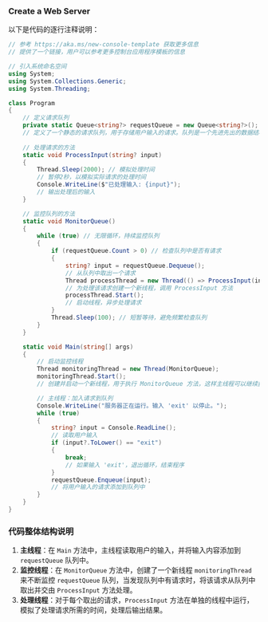 ### Create a Web Server

以下是代码的逐行注释说明：

```csharp
// 参考 https://aka.ms/new-console-template 获取更多信息
// 提供了一个链接，用户可以参考更多控制台应用程序模板的信息

// 引入系统命名空间
using System;
using System.Collections.Generic;
using System.Threading;

class Program
{
    // 定义请求队列
    private static Queue<string?> requestQueue = new Queue<string?>(); 
    // 定义了一个静态的请求队列，用于存储用户输入的请求。队列是一个先进先出的数据结构。
    
    // 处理请求的方法
    static void ProcessInput(string? input)
    {
        Thread.Sleep(2000); // 模拟处理时间
        // 暂停2秒，以模拟实际请求的处理时间
        Console.WriteLine($"已处理输入: {input}");
        // 输出处理后的输入
    }

    // 监控队列的方法
    static void MonitorQueue()
    {
        while (true) // 无限循环，持续监控队列
        {
            if (requestQueue.Count > 0) // 检查队列中是否有请求
            {
                string? input = requestQueue.Dequeue(); 
                // 从队列中取出一个请求
                Thread processThread = new Thread(() => ProcessInput(input));
                // 为处理该请求创建一个新线程，调用 ProcessInput 方法
                processThread.Start();
                // 启动线程，异步处理请求
            }
            Thread.Sleep(100); // 短暂等待，避免频繁检查队列
        }
    }

    static void Main(string[] args)
    {
        // 启动监控线程
        Thread monitoringThread = new Thread(MonitorQueue);
        monitoringThread.Start(); 
        // 创建并启动一个新线程，用于执行 MonitorQueue 方法，这样主线程可以继续执行其他任务

        // 主线程：加入请求到队列
        Console.WriteLine("服务器正在运行。输入 'exit' 以停止。");
        while (true)
        {
            string? input = Console.ReadLine(); 
            // 读取用户输入
            if (input?.ToLower() == "exit") 
            {
                break; 
                // 如果输入 'exit'，退出循环，结束程序
            }
            requestQueue.Enqueue(input); 
            // 将用户输入的请求添加到队列中
        }
    }
}
```

### 代码整体结构说明

1. **主线程**：在 `Main` 方法中，主线程读取用户的输入，并将输入内容添加到 `requestQueue` 队列中。
2. **监控线程**：在 `MonitorQueue` 方法中，创建了一个新线程 `monitoringThread` 来不断监控 `requestQueue` 队列，当发现队列中有请求时，将该请求从队列中取出并交由 `ProcessInput` 方法处理。
3. **处理线程**：对于每个取出的请求，`ProcessInput` 方法在单独的线程中运行，模拟了处理请求所需的时间，处理后输出结果。
